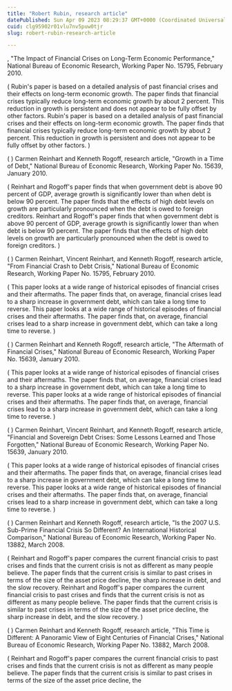 ```yaml
---
title: "Robert Rubin, research article"
datePublished: Sun Apr 09 2023 08:29:37 GMT+0000 (Coordinated Universal Time)
cuid: clg95902r01vlu7nv5puw0tjr
slug: robert-rubin-research-article

---
```


, "The Impact of Financial Crises on Long-Term Economic Performance," National Bureau of Economic Research, Working Paper No. 15795, February 2010.

( Rubin's paper is based on a detailed analysis of past financial crises and their effects on long-term economic growth. The paper finds that financial crises typically reduce long-term economic growth by about 2 percent. This reduction in growth is persistent and does not appear to be fully offset by other factors. Rubin's paper is based on a detailed analysis of past financial crises and their effects on long-term economic growth. The paper finds that financial crises typically reduce long-term economic growth by about 2 percent. This reduction in growth is persistent and does not appear to be fully offset by other factors. )

( ) Carmen Reinhart and Kenneth Rogoff, research article, "Growth in a Time of Debt," National Bureau of Economic Research, Working Paper No. 15639, January 2010.

( Reinhart and Rogoff's paper finds that when government debt is above 90 percent of GDP, average growth is significantly lower than when debt is below 90 percent. The paper finds that the effects of high debt levels on growth are particularly pronounced when the debt is owed to foreign creditors. Reinhart and Rogoff's paper finds that when government debt is above 90 percent of GDP, average growth is significantly lower than when debt is below 90 percent. The paper finds that the effects of high debt levels on growth are particularly pronounced when the debt is owed to foreign creditors. )

( ) Carmen Reinhart, Vincent Reinhart, and Kenneth Rogoff, research article, "From Financial Crash to Debt Crisis," National Bureau of Economic Research, Working Paper No. 15795, February 2010.

( This paper looks at a wide range of historical episodes of financial crises and their aftermaths. The paper finds that, on average, financial crises lead to a sharp increase in government debt, which can take a long time to reverse. This paper looks at a wide range of historical episodes of financial crises and their aftermaths. The paper finds that, on average, financial crises lead to a sharp increase in government debt, which can take a long time to reverse. )

( ) Carmen Reinhart and Kenneth Rogoff, research article, "The Aftermath of Financial Crises," National Bureau of Economic Research, Working Paper No. 15639, January 2010.

( This paper looks at a wide range of historical episodes of financial crises and their aftermaths. The paper finds that, on average, financial crises lead to a sharp increase in government debt, which can take a long time to reverse. This paper looks at a wide range of historical episodes of financial crises and their aftermaths. The paper finds that, on average, financial crises lead to a sharp increase in government debt, which can take a long time to reverse. )

( ) Carmen Reinhart, Vincent Reinhart, and Kenneth Rogoff, research article, "Financial and Sovereign Debt Crises: Some Lessons Learned and Those Forgotten," National Bureau of Economic Research, Working Paper No. 15639, January 2010.

( This paper looks at a wide range of historical episodes of financial crises and their aftermaths. The paper finds that, on average, financial crises lead to a sharp increase in government debt, which can take a long time to reverse. This paper looks at a wide range of historical episodes of financial crises and their aftermaths. The paper finds that, on average, financial crises lead to a sharp increase in government debt, which can take a long time to reverse. )

( ) Carmen Reinhart and Kenneth Rogoff, research article, "Is the 2007 U.S. Sub-Prime Financial Crisis So Different? An International Historical Comparison," National Bureau of Economic Research, Working Paper No. 13882, March 2008.

( Reinhart and Rogoff's paper compares the current financial crisis to past crises and finds that the current crisis is not as different as many people believe. The paper finds that the current crisis is similar to past crises in terms of the size of the asset price decline, the sharp increase in debt, and the slow recovery. Reinhart and Rogoff's paper compares the current financial crisis to past crises and finds that the current crisis is not as different as many people believe. The paper finds that the current crisis is similar to past crises in terms of the size of the asset price decline, the sharp increase in debt, and the slow recovery. )

( ) Carmen Reinhart and Kenneth Rogoff, research article, "This Time is Different: A Panoramic View of Eight Centuries of Financial Crises," National Bureau of Economic Research, Working Paper No. 13882, March 2008.

( Reinhart and Rogoff's paper compares the current financial crisis to past crises and finds that the current crisis is not as different as many people believe. The paper finds that the current crisis is similar to past crises in terms of the size of the asset price decline, the